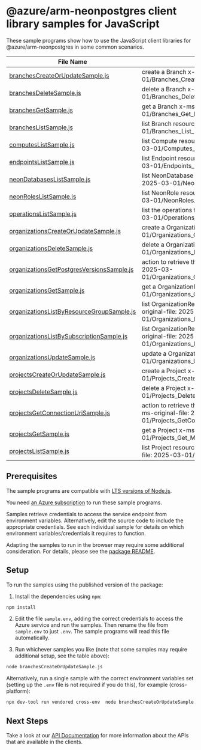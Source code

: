# @azure/arm-neonpostgres client library samples for JavaScript

These sample programs show how to use the JavaScript client libraries for @azure/arm-neonpostgres in some common scenarios.

| **File Name**                                                                       | **Description**                                                                                                                            |
| ----------------------------------------------------------------------------------- | ------------------------------------------------------------------------------------------------------------------------------------------ |
| [branchesCreateOrUpdateSample.js][branchescreateorupdatesample]                     | create a Branch x-ms-original-file: 2025-03-01/Branches_CreateOrUpdate_MaximumSet_Gen.json                                                 |
| [branchesDeleteSample.js][branchesdeletesample]                                     | delete a Branch x-ms-original-file: 2025-03-01/Branches_Delete_MaximumSet_Gen.json                                                         |
| [branchesGetSample.js][branchesgetsample]                                           | get a Branch x-ms-original-file: 2025-03-01/Branches_Get_MaximumSet_Gen.json                                                               |
| [branchesListSample.js][brancheslistsample]                                         | list Branch resources by Project x-ms-original-file: 2025-03-01/Branches_List_MaximumSet_Gen.json                                          |
| [computesListSample.js][computeslistsample]                                         | list Compute resources by Branch x-ms-original-file: 2025-03-01/Computes_List_MaximumSet_Gen.json                                          |
| [endpointsListSample.js][endpointslistsample]                                       | list Endpoint resources by Branch x-ms-original-file: 2025-03-01/Endpoints_List_MaximumSet_Gen.json                                        |
| [neonDatabasesListSample.js][neondatabaseslistsample]                               | list NeonDatabase resources by Branch x-ms-original-file: 2025-03-01/NeonDatabases_List_MaximumSet_Gen.json                                |
| [neonRolesListSample.js][neonroleslistsample]                                       | list NeonRole resources by Branch x-ms-original-file: 2025-03-01/NeonRoles_List_MaximumSet_Gen.json                                        |
| [operationsListSample.js][operationslistsample]                                     | list the operations for the provider x-ms-original-file: 2025-03-01/Operations_List_MaximumSet_Gen.json                                    |
| [organizationsCreateOrUpdateSample.js][organizationscreateorupdatesample]           | create a OrganizationResource x-ms-original-file: 2025-03-01/Organizations_CreateOrUpdate_MaximumSet_Gen.json                              |
| [organizationsDeleteSample.js][organizationsdeletesample]                           | delete a OrganizationResource x-ms-original-file: 2025-03-01/Organizations_Delete_MaximumSet_Gen.json                                      |
| [organizationsGetPostgresVersionsSample.js][organizationsgetpostgresversionssample] | action to retrieve the PostgreSQL versions. x-ms-original-file: 2025-03-01/Organizations_GetPostgresVersions_MaximumSet_Gen.json           |
| [organizationsGetSample.js][organizationsgetsample]                                 | get a OrganizationResource x-ms-original-file: 2025-03-01/Organizations_Get_MaximumSet_Gen.json                                            |
| [organizationsListByResourceGroupSample.js][organizationslistbyresourcegroupsample] | list OrganizationResource resources by resource group x-ms-original-file: 2025-03-01/Organizations_ListByResourceGroup_MaximumSet_Gen.json |
| [organizationsListBySubscriptionSample.js][organizationslistbysubscriptionsample]   | list OrganizationResource resources by subscription ID x-ms-original-file: 2025-03-01/Organizations_ListBySubscription_MaximumSet_Gen.json |
| [organizationsUpdateSample.js][organizationsupdatesample]                           | update a OrganizationResource x-ms-original-file: 2025-03-01/Organizations_Update_MaximumSet_Gen.json                                      |
| [projectsCreateOrUpdateSample.js][projectscreateorupdatesample]                     | create a Project x-ms-original-file: 2025-03-01/Projects_CreateOrUpdate_MaximumSet_Gen.json                                                |
| [projectsDeleteSample.js][projectsdeletesample]                                     | delete a Project x-ms-original-file: 2025-03-01/Projects_Delete_MaximumSet_Gen.json                                                        |
| [projectsGetConnectionUriSample.js][projectsgetconnectionurisample]                 | action to retrieve the connection URI for the Neon Database. x-ms-original-file: 2025-03-01/Projects_GetConnectionUri_MaximumSet_Gen.json  |
| [projectsGetSample.js][projectsgetsample]                                           | get a Project x-ms-original-file: 2025-03-01/Projects_Get_MaximumSet_Gen.json                                                              |
| [projectsListSample.js][projectslistsample]                                         | list Project resources by OrganizationResource x-ms-original-file: 2025-03-01/Projects_List_MaximumSet_Gen.json                            |

## Prerequisites

The sample programs are compatible with [LTS versions of Node.js](https://github.com/nodejs/release#release-schedule).

You need [an Azure subscription][freesub] to run these sample programs.

Samples retrieve credentials to access the service endpoint from environment variables. Alternatively, edit the source code to include the appropriate credentials. See each individual sample for details on which environment variables/credentials it requires to function.

Adapting the samples to run in the browser may require some additional consideration. For details, please see the [package README][package].

## Setup

To run the samples using the published version of the package:

1. Install the dependencies using `npm`:

```bash
npm install
```

2. Edit the file `sample.env`, adding the correct credentials to access the Azure service and run the samples. Then rename the file from `sample.env` to just `.env`. The sample programs will read this file automatically.

3. Run whichever samples you like (note that some samples may require additional setup, see the table above):

```bash
node branchesCreateOrUpdateSample.js
```

Alternatively, run a single sample with the correct environment variables set (setting up the `.env` file is not required if you do this), for example (cross-platform):

```bash
npx dev-tool run vendored cross-env  node branchesCreateOrUpdateSample.js
```

## Next Steps

Take a look at our [API Documentation][apiref] for more information about the APIs that are available in the clients.

[branchescreateorupdatesample]: https://github.com/Azure/azure-sdk-for-js/blob/main/sdk/neonpostgres/arm-neonpostgres/samples/v2/javascript/branchesCreateOrUpdateSample.js
[branchesdeletesample]: https://github.com/Azure/azure-sdk-for-js/blob/main/sdk/neonpostgres/arm-neonpostgres/samples/v2/javascript/branchesDeleteSample.js
[branchesgetsample]: https://github.com/Azure/azure-sdk-for-js/blob/main/sdk/neonpostgres/arm-neonpostgres/samples/v2/javascript/branchesGetSample.js
[brancheslistsample]: https://github.com/Azure/azure-sdk-for-js/blob/main/sdk/neonpostgres/arm-neonpostgres/samples/v2/javascript/branchesListSample.js
[computeslistsample]: https://github.com/Azure/azure-sdk-for-js/blob/main/sdk/neonpostgres/arm-neonpostgres/samples/v2/javascript/computesListSample.js
[endpointslistsample]: https://github.com/Azure/azure-sdk-for-js/blob/main/sdk/neonpostgres/arm-neonpostgres/samples/v2/javascript/endpointsListSample.js
[neondatabaseslistsample]: https://github.com/Azure/azure-sdk-for-js/blob/main/sdk/neonpostgres/arm-neonpostgres/samples/v2/javascript/neonDatabasesListSample.js
[neonroleslistsample]: https://github.com/Azure/azure-sdk-for-js/blob/main/sdk/neonpostgres/arm-neonpostgres/samples/v2/javascript/neonRolesListSample.js
[operationslistsample]: https://github.com/Azure/azure-sdk-for-js/blob/main/sdk/neonpostgres/arm-neonpostgres/samples/v2/javascript/operationsListSample.js
[organizationscreateorupdatesample]: https://github.com/Azure/azure-sdk-for-js/blob/main/sdk/neonpostgres/arm-neonpostgres/samples/v2/javascript/organizationsCreateOrUpdateSample.js
[organizationsdeletesample]: https://github.com/Azure/azure-sdk-for-js/blob/main/sdk/neonpostgres/arm-neonpostgres/samples/v2/javascript/organizationsDeleteSample.js
[organizationsgetpostgresversionssample]: https://github.com/Azure/azure-sdk-for-js/blob/main/sdk/neonpostgres/arm-neonpostgres/samples/v2/javascript/organizationsGetPostgresVersionsSample.js
[organizationsgetsample]: https://github.com/Azure/azure-sdk-for-js/blob/main/sdk/neonpostgres/arm-neonpostgres/samples/v2/javascript/organizationsGetSample.js
[organizationslistbyresourcegroupsample]: https://github.com/Azure/azure-sdk-for-js/blob/main/sdk/neonpostgres/arm-neonpostgres/samples/v2/javascript/organizationsListByResourceGroupSample.js
[organizationslistbysubscriptionsample]: https://github.com/Azure/azure-sdk-for-js/blob/main/sdk/neonpostgres/arm-neonpostgres/samples/v2/javascript/organizationsListBySubscriptionSample.js
[organizationsupdatesample]: https://github.com/Azure/azure-sdk-for-js/blob/main/sdk/neonpostgres/arm-neonpostgres/samples/v2/javascript/organizationsUpdateSample.js
[projectscreateorupdatesample]: https://github.com/Azure/azure-sdk-for-js/blob/main/sdk/neonpostgres/arm-neonpostgres/samples/v2/javascript/projectsCreateOrUpdateSample.js
[projectsdeletesample]: https://github.com/Azure/azure-sdk-for-js/blob/main/sdk/neonpostgres/arm-neonpostgres/samples/v2/javascript/projectsDeleteSample.js
[projectsgetconnectionurisample]: https://github.com/Azure/azure-sdk-for-js/blob/main/sdk/neonpostgres/arm-neonpostgres/samples/v2/javascript/projectsGetConnectionUriSample.js
[projectsgetsample]: https://github.com/Azure/azure-sdk-for-js/blob/main/sdk/neonpostgres/arm-neonpostgres/samples/v2/javascript/projectsGetSample.js
[projectslistsample]: https://github.com/Azure/azure-sdk-for-js/blob/main/sdk/neonpostgres/arm-neonpostgres/samples/v2/javascript/projectsListSample.js
[apiref]: https://learn.microsoft.com/javascript/api/@azure/arm-neonpostgres?view=azure-node-preview
[freesub]: https://azure.microsoft.com/free/
[package]: https://github.com/Azure/azure-sdk-for-js/tree/main/sdk/neonpostgres/arm-neonpostgres/README.md

